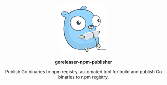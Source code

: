 <!--suppress HtmlDeprecatedAttribute -->
<p align="center">
  <a href="https://github.com/evg4b/goreleaser-npm-publisher" title="goreleaser-npm-publisher">
    <img alt="goreleaser-npm-publisher logo" width="30%" src="https://raw.githubusercontent.com/evg4b/goreleaser-npm-publisher/main/.github/logo.svg">
  </a>
</p>
<p align="center">
  <b>goreleaser-npm-publisher</b>
</p>
<p align="center">
  Publish Go binaries to npm registry, automated tool for build and publish Go binaries to npm registry.
</p>

[//]: # (<p align="center">)
[//]: # (  <a href="https://go.dev">)
[//]: # (    <img alt="Go version" src="https://img.shields.io/github/go-mod/go-version/evg4b/goreleaser-npm-publisher?label=go">)
[//]: # (  </a>)
[//]: # (  <a href="https://github.com/evg4b/goreleaser-npm-publisher/blob/main/LICENSE">)
[//]: # (    <img alt="License" src="https://img.shields.io/github/license/evg4b/goreleaser-npm-publisher?label=license&branch=develop">)
[//]: # (  </a>)
[//]: # (</p>)
